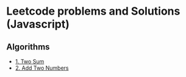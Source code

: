 # Leetcode problems and Solutions (Javascript)

## Algorithms

* [1. Two Sum](https://github.com/crayOmn/leetcode_javascript/blob/main/src/algorithms/TwoSum.js)
* [2. Add Two Numbers](https://github.com/crayOmn/leetcode_javascript/blob/main/src/algorithms/AddTwoNumbers.js)

